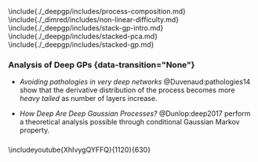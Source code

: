 \include{./_deepgp/includes/process-composition.md}
\include{./_dimred/includes/non-linear-difficulty.md}
\include{./_deepgp/includes/stack-gp-intro.md}
\include{./_deepgp/includes/stacked-pca.md}
\include{./_deepgp/includes/stacked-gp.md}

### Analysis of Deep GPs {data-transition="None"}

- *Avoiding pathologies in very deep networks*
    @Duvenaud:pathologies14 show that the derivative
    distribution of the process becomes more *heavy tailed* as number of
    layers increase.

- *How Deep Are Deep Gaussian Processes?*
    @Dunlop:deep2017 perform a theoretical analysis possible through conditional Gaussian Markov property.

### 

\includeyoutube{XhIvygQYFFQ}{1120}{630}
